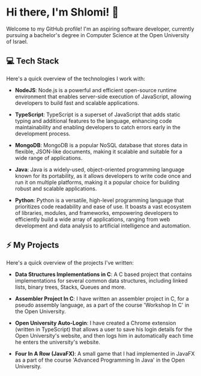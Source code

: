 
# Hi there, I'm Shlomi! 👋

Welcome to my GitHub profile! I'm an aspiring software developer, currently pursuing a bachelor's degree in Computer Science at the Open University of Israel.

## 💻 Tech Stack

Here's a quick overview of the technologies I work with:

- **NodeJS**: Node.js is a powerful and efficient open-source runtime environment that enables server-side execution of JavaScript, allowing developers to build fast and scalable applications.

- **TypeScript**: TypeScript is a superset of JavaScript that adds static typing and additional features to the language, enhancing code maintainability and enabling developers to catch errors early in the development process.

- **MongoDB**: MongoDB is a popular NoSQL database that stores data in flexible, JSON-like documents, making it scalable and suitable for a wide range of applications.

- **Java**: Java is a widely-used, object-oriented programming language known for its portability, as it allows developers to write code once and run it on multiple platforms, making it a popular choice for building robust and scalable applications.

- **Python**: Python is a versatile, high-level programming language that prioritizes code readability and ease of use. It boasts a vast ecosystem of libraries, modules, and frameworks, empowering developers to efficiently build a wide array of applications, ranging from web development and data analysis to artificial intelligence and automation.

## ⚡ My Projects

Here's a quick overview of the projects I've written:

- **Data Structures Implementations in C**: A C based project that contains implementations for several common data structures, including linked lists, binary trees, Stacks, 
Queues and more.

- **Assembler Project In C**: I have written an assembler project in C, for a pseudo assembly language, as a part of the course 'Workshop In C' in the Open University.

- **Open University Auto-Login**: I have created a Chrome extension (written in TypeScript) that allows a user to save his login details for the Open University's website, and then logs him in automatically each time he enters the university's website.

- **Four In A Row (JavaFX)**: A small game that I had implemented in JavaFX as a part of the course 'Advanced Programming In Java' in the Open University.
